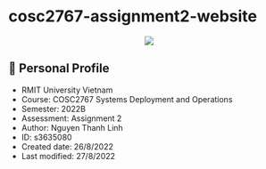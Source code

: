 # cosc2767-assignment2-website
<p align="center">
  <img src="https://user-images.githubusercontent.com/33709804/187022244-0d056441-4cc4-4f83-bf22-b5acae235a6c.png">
</p>

  ## 📖 Personal Profile

  - RMIT University Vietnam
  - Course: COSC2767 Systems Deployment and Operations
  - Semester: 2022B
  - Assessment: Assignment 2
  - Author: Nguyen Thanh Linh
  - ID: s3635080
  - Created  date: 26/8/2022
  - Last modified: 27/8/2022 
